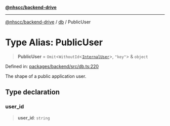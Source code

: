 [**@nhscc/backend-drive**](../../README.md)

***

[@nhscc/backend-drive](../../README.md) / [db](../README.md) / PublicUser

# Type Alias: PublicUser

> **PublicUser** = `Omit`\<`WithoutId`\<[`InternalUser`](InternalUser.md)\>, `"key"`\> & `object`

Defined in: [packages/backend/src/db.ts:220](https://github.com/nhscc/drive.api.hscc.bdpa.org/blob/718231ebbb0b386db32934d648e2479e8a0b4a18/packages/backend/src/db.ts#L220)

The shape of a public application user.

## Type declaration

### user\_id

> **user\_id**: `string`
